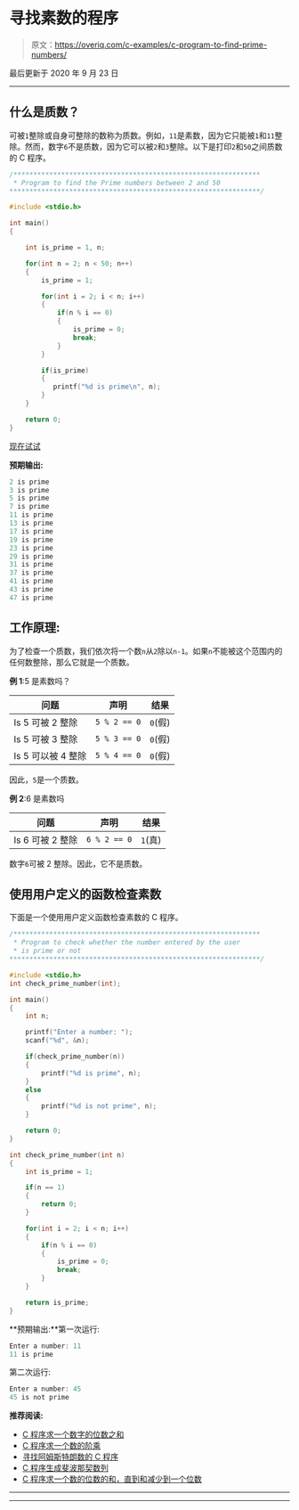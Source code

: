 # 寻找素数的程序

> 原文：<https://overiq.com/c-examples/c-program-to-find-prime-numbers/>

最后更新于 2020 年 9 月 23 日

* * *

## 什么是质数？

可被`1`整除或自身可整除的数称为质数。例如，`11`是素数，因为它只能被`1`和`11`整除。然而，数字`6`不是质数，因为它可以被`2`和`3`整除。以下是打印`2`和`50`之间质数的 C 程序。

```c
/**************************************************************
 * Program to find the Prime numbers between 2 and 50
***************************************************************/

#include <stdio.h>

int main() 
{

    int is_prime = 1, n;

    for(int n = 2; n < 50; n++)
    {
        is_prime = 1;

        for(int i = 2; i < n; i++)
        {
            if(n % i == 0)
            {
                is_prime = 0;            
                break;
            }
        }

        if(is_prime)
        {
           printf("%d is prime\n", n);
        }   
    }

    return 0;
}

```

[现在试试](https://overiq.com/c-online-compiler/ojN/)

**预期输出:**

```c
2 is prime
3 is prime
5 is prime
7 is prime
11 is prime
13 is prime
17 is prime
19 is prime
23 is prime
29 is prime
31 is prime
37 is prime
41 is prime
43 is prime
47 is prime

```

## 工作原理:

为了检查一个质数，我们依次将一个数`n`从`2`除以`n-1`。如果`n`不能被这个范围内的任何数整除，那么它就是一个质数。

**例 1**:5 是素数吗？

| 问题 | 声明 | 结果 |
| --- | --- | --- |
| Is 5 可被 2 整除 | `5 % 2 == 0` | `0`(假) |
| Is 5 可被 3 整除 | `5 % 3 == 0` | `0`(假) |
| Is 5 可以被 4 整除 | `5 % 4 == 0` | `0`(假) |

因此，`5`是一个质数。

**例 2**:6 是素数吗

| 问题 | 声明 | 结果 |
| --- | --- | --- |
| Is 6 可被 2 整除 | `6 % 2 == 0` | `1`(真) |

数字`6`可被 2 整除。因此，它不是质数。

## 使用用户定义的函数检查素数

下面是一个使用用户定义函数检查素数的 C 程序。

```c
/**************************************************************
 * Program to check whether the number entered by the user 
 * is prime or not
***************************************************************/

#include <stdio.h>
int check_prime_number(int);

int main() 
{
    int n;

    printf("Enter a number: ");
    scanf("%d", &n);

    if(check_prime_number(n))
    {
        printf("%d is prime", n);
    }
    else
    {
        printf("%d is not prime", n);
    }

    return 0;
}

int check_prime_number(int n)
{
    int is_prime = 1;

    if(n == 1)
    {
        return 0;
    }

    for(int i = 2; i < n; i++)
    {
        if(n % i == 0)
        {
            is_prime = 0;            
            break;
        }
    }

    return is_prime;
}

```

**预期输出:**第一次运行:

```c
Enter a number: 11
11 is prime

```

第二次运行:

```c
Enter a number: 45
45 is not prime

```

**推荐阅读:**

*   [C 程序求一个数字的位数之和](/c-examples/c-program-to-find-the-sum-of-digits-of-a-number/)
*   [C 程序求一个数的阶乘](/c-examples/c-program-to-find-the-factorial-of-a-number/)
*   [寻找阿姆斯特朗数的 C 程序](/c-examples/c-program-to-find-armstrong-numbers/)
*   [C 程序生成斐波那契数列](/c-examples/c-program-to-generate-fibonacci-sequence/)
*   [C 程序求一个数的位数的和，直到和减少到一个位数](/c-examples/c-program-to-find-the-sum-of-the-digits-of-a-number-untill-the-sum-is-reduced-to-a-single-digit/)

* * *

* * *